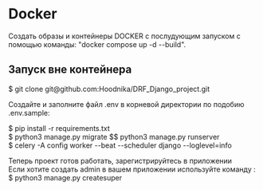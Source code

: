 <h1>Docker</h1>
Создать образы и контейнеры DOCKER с послудующим запуском с помощью команды: "docker compose up -d --build".
<br>
<h2>Запуск вне контейнера</h2>
$ git clone git@github.com:Hoodnika/DRF_Django_project.git<br>

Создайте и заполните файл .env в корневой директории по подобию .env.sample:<br>

$ pip install -r requirements.txt <br>
$ python3 manage.py migrate $$ python3 manage.py runserver<br>
$ celery -A config worker --beat --scheduler django --loglevel=info<br>

Теперь проект готов работать, зарегистрируйтесь в приложении<br>
Если хотите создать admin в вашем приложении используйте команду :<br>
$ python3 manage.py createsuper


